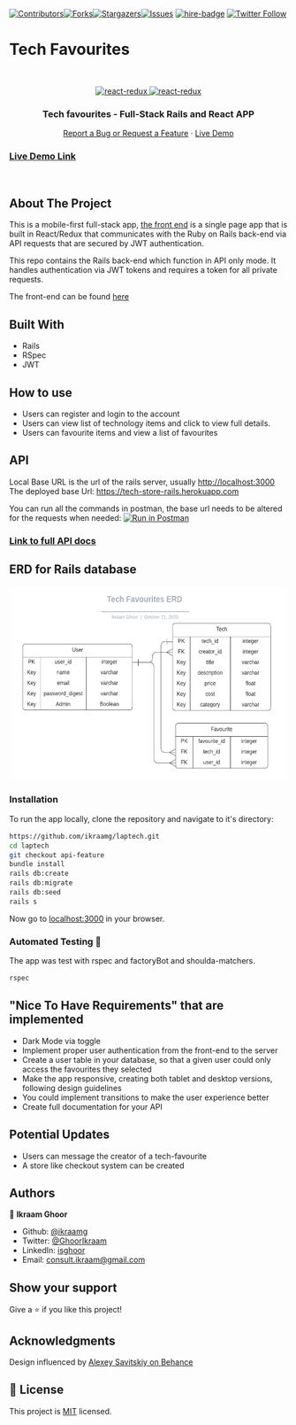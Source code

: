 [![Contributors][contributors-shield]][contributors-url][![Forks][forks-shield]][forks-url][![Stargazers][stars-shield]][stars-url][![Issues][issues-shield]][issues-url]
[![hire-badge](https://img.shields.io/badge/Consult%20/%20Hire%20Ikraam-Click%20to%20Contact-brightgreen)](mailto:consult.ikraam@gmail.com) [![Twitter Follow](https://img.shields.io/twitter/follow/GhoorIkraam?label=Follow%20Ikraam%20on%20Twitter&style=social)](https://twitter.com/GhoorIkraam)

# Tech Favourites
<!-- PROJECT LOGO -->

<br />
<p align="center">
  <a href="https://github.com/ikraamg/laptech.git">
    <p align="center"> <img src="https://user-images.githubusercontent.com/34813339/96689545-d0853880-1382-11eb-9371-9755f41a55b1.png" alt="react-redux" height="500">
    <img src="https://user-images.githubusercontent.com/34813339/96697115-d4698880-138b-11eb-944e-c004fff033f5.png" alt="react-redux" height="500"></p>
  </a>

  <h3 align="center">Tech favourites - Full-Stack Rails and React APP </h3>

  <p align="center">
    <a href="https://github.com/ikraamg/laptech/issues">Report a Bug or Request a Feature</a>
    ·
    <a href="https://tech-favourites.herokuapp.com/home">Live Demo</a>
  </p>
</p>

<!-- Live Link  -->

### [Live Demo Link](https://tech-favourites.herokuapp.com/home)

<br>
<!-- ABOUT THE PROJECT -->

## About The Project

This is a mobile-first full-stack app, [the front end](https://github.com/ikraamg/laptech) is a single page app that is built in React/Redux that communicates with the Ruby on Rails back-end via API requests that are secured by JWT authentication.

This repo contains the Rails back-end which function in API only mode. It handles authentication via JWT tokens and requires a token for all private requests.

The front-end can be found [here](https://github.com/ikraamg/techStore)

<!-- CONTROL'S -->
## Built With

- Rails
- RSpec
- JWT

## How to use

- Users can register and login to the account
- Users can view list of technology items and click to view full details.
- Users can favourite items and view a list of favourites

## API

Local Base URL is the url of the rails server, usually <http://localhost:3000>
The deployed base Url: <https://tech-store-rails.herokuapp.com>

You can run all the commands in postman, the base url needs to be altered for the requests when needed:
[![Run in Postman](https://run.pstmn.io/button.svg)](https://app.getpostman.com/run-collection/864ada94eaa937d45450)

### [Link to full API docs](./doc/API.md)

## ERD for Rails database

<p align="center">
  <a href="./doc/Techy.png"> <img src="./doc/Techy.png" alt="react-redux" height="350">
  </a>
</p>

### Installation

To run the app locally, clone the repository and navigate to it's directory:

```bash
https://github.com/ikraamg/laptech.git
cd laptech
git checkout api-feature
bundle install
rails db:create
rails db:migrate
rails db:seed
rails s
```

Now go to [localhost:3000](http://localhost:3000) in your browser.

### Automated Testing 🧪

The app was test with rspec and factoryBot and shoulda-matchers.

```bash
rspec
```

## "Nice To Have Requirements" that are implemented

- Dark Mode via toggle
- Implement proper user authentication from the front-end to the server
- Create a user table in your database, so that a given user could only access the favourites they selected
- Make the app responsive, creating both tablet and desktop versions, following design guidelines
- You could implement transitions to make the user experience better
- Create full documentation for your API

## Potential Updates

- Users can message the creator of a tech-favourite
- A store like checkout system can be created

<!-- CONTACT -->

## Authors

👤 **Ikraam Ghoor**

- Github: [@ikraamg](https://github.com/ikraamg)
- Twitter: [@GhoorIkraam](https://twitter.com/GhoorIkraam)
- LinkedIn: [isghoor](https://linkedin.com/isghoor)
- Email: [consult.ikraam@gmail.com](mailto:consult.ikraam@gmail.com)

## Show your support

Give a ⭐️ if you like this project!

## Acknowledgments

Design influenced by [Alexey Savitskiy on Behance](https://www.behance.net/alexey_savitskiy)

<!-- MARKDOWN LINKS & IMAGES -->
<!-- https://www.markdownguide.org/basic-syntax/#reference-style-links -->

[contributors-shield]: https://img.shields.io/github/contributors/ikraamg/react-redux.svg?style=flat-square
[contributors-url]: https://github.com/ikraamg/laptech/graphs/contributors
[forks-shield]: https://img.shields.io/github/forks/ikraamg/react-redux.svg?style=flat-square
[forks-url]: https://github.com/ikraamg/laptech/network/members
[stars-shield]: https://img.shields.io/github/stars/ikraamg/react-redux.svg?style=flat-square
[stars-url]: https://github.com/ikraamg/laptech/stargazers
[issues-shield]: https://img.shields.io/github/issues/ikraamg/react-redux.svg?style=flat-square
[issues-url]: https://github.com/ikraamg/laptech/issues

## 📝 License

This project is [MIT](https://opensource.org/licenses/MIT) licensed.
